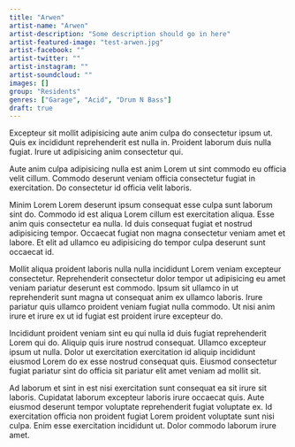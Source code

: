 ```yaml
---
title: "Arwen"
artist-name: "Arwen"
artist-description: "Some description should go in here"
artist-featured-image: "test-arwen.jpg"
artist-facebook: ""
artist-twitter: ""
artist-instagram: ""
artist-soundcloud: ""
images: []
group: "Residents"
genres: ["Garage", "Acid", "Drum N Bass"]
draft: true
---
```


Excepteur sit mollit adipisicing aute anim culpa do consectetur ipsum ut. Quis ex incididunt reprehenderit est nulla in. Proident laborum duis nulla fugiat. Irure ut adipisicing anim consectetur qui.

Aute anim culpa adipisicing nulla est anim Lorem ut sint commodo eu officia velit cillum. Commodo deserunt veniam officia consectetur fugiat in exercitation. Do consectetur id officia velit laboris.

Minim Lorem Lorem deserunt ipsum consequat esse culpa sunt laborum sint do. Commodo id est aliqua Lorem cillum est exercitation aliqua. Esse anim quis consectetur ea nulla. Id duis consequat fugiat et nostrud adipisicing tempor. Occaecat fugiat non magna consectetur veniam amet et labore. Et elit ad ullamco eu adipisicing do tempor culpa deserunt sunt occaecat id.

Mollit aliqua proident laboris nulla nulla incididunt Lorem veniam excepteur consectetur. Reprehenderit consectetur dolor tempor ut adipisicing eu amet veniam pariatur deserunt est commodo. Ipsum sit ullamco in ut reprehenderit sunt magna ut consequat anim ex ullamco laboris. Irure pariatur quis ullamco proident veniam fugiat nulla commodo. Ut nisi anim irure et irure ex ut id fugiat est proident irure excepteur do.

Incididunt proident veniam sint eu qui nulla id duis fugiat reprehenderit Lorem qui do. Aliquip quis irure nostrud consequat. Ullamco excepteur ipsum ut nulla. Dolor ut exercitation exercitation id aliquip incididunt eiusmod Lorem do ex esse nostrud consequat quis. Eiusmod consectetur fugiat pariatur sint do officia sit pariatur elit amet veniam ad mollit sit.

Ad laborum et sint in est nisi exercitation sunt consequat ea sit irure sit laboris. Cupidatat laborum excepteur laboris irure occaecat quis. Aute eiusmod deserunt tempor voluptate reprehenderit fugiat voluptate ex. Id exercitation officia non proident fugiat Lorem proident voluptate sunt nisi culpa. Enim esse exercitation incididunt ut. Dolor commodo laborum irure amet.